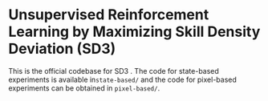 # **Unsupervised Reinforcement Learning by Maximizing Skill Density Deviation** (SD3)

This is the official codebase for SD3 .  The code for state-based experiments is available in`state-based/` and the code for pixel-based experiments can be obtained in `pixel-based/`.
